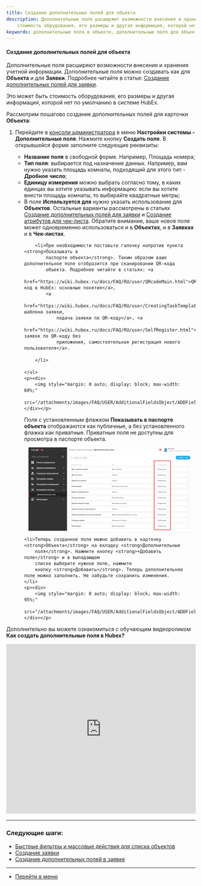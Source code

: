 ```yaml
---
title: Создание дополнительных полей для объекта
description: Дополнительные поля расширяют возможности внесения и хранения учетной информации.  Это может быть
    стоимость обрудования, его размеры и другая информация, которой нет по умолчанию в системе HubEx. Создать дополнительные поля для Объекта можно в консоли администратора в меню Настройки системы - Дополнительные поля.
keywords: дополнительные поля в объекте, дополнительные поля для объекта, hubex, хабекс, хубекс, хабикс
---
```


#### Создание дополнительных полей для объекта
<html>
<meta charset="utf-8">
</html>
<body>
<p>Дополнительные поля расширяют возможности внесения и хранения учетной информации. Дополнительные поля можно создавать
    как для <strong>Объекта</strong> и для <strong>Заявки</strong>. Подробнее читайте в статье: <a href="https://wiki.hubex.ru/docs/FAQ/RU/user/AdditionalFields.html">Создание дополнительных полей для заявки</a>.</p> 
    <p>Это может быть
    стоимость оборудования, его размеры и другая информация, которой нет по умолчанию в системе HubEx.</p>

<p>Рассмотрим пошагово создание дополнительных полей для карточки <strong>Объекта</strong>:</p>
<ol type="1">
    <li>Перейдите в <a href="https://wiki.hubex.ru/docs/FAQ/RU/admin/HowToEnterTheAdmin.html">консоли администратора</a>
        в меню <strong>Настройки системы - Дополнительные поля</strong>. Нажмите кнопку <strong>Создать
            поле</strong>. В открывшейся форме заполните следующие реквизиты:
    </li>
    <ul>
        <li><strong>Название поля</strong> в свободной форме. Например, Площадь номера;</li>
        <li><strong>Тип поля</strong>: выбирается под назначение данных. Например, вам нужно указать площадь
            комнаты,
            подходящий для этого тип - <strong>Дробное число</strong>;
        </li>
        <li><strong>Единицу измерения</strong> можно выбрать согласно тому, в каких единцах вы хотите указывать
            информацию: если вы хотите внести площадь комнаты, то выбирайте квадратные метры;
        </li>
        <li>В поле <strong>Используется для</strong> нужно указать использование для <strong>Объектов</strong>.
            Остальные варианты
            рассмотрены в статьях <a
                    href="https://wiki.hubex.ru/docs/FAQ/RU/user/AdditionalFields.html">Создание
                дополнительных
                полей для заявки</a> и <a
                    href="https://wiki.hubex.ru/docs/FAQ/RU/admin/TicketAttribute.html">Создание атрибутов для чек-листа</a>.
            Обратите внимание, ваше новое поле может одновременно использоваться и в <strong>Объектах</strong>, и в
            <strong>Заявках</strong> и в
            <strong>Чек-листах</strong>.
        </li>

        <li>При необходимости поставьте галочку напротив пункта <strong>Показывать в
            паспорте объекта</strong>. Таким образом ваше дополнительное поле отобразится при сканировании QR-кода
            объекта. Подробнее читайте в статьях: <a
                    href="https://wiki.hubex.ru/docs/FAQ/RU/user/QRcodeMain.html">QR-код в HubEx: основные понятия</a>,
            <a
                    href="https://wiki.hubex.ru/docs/FAQ/RU/user/CreatingTaskTemplates.html">Создание шаблона заявки,
                подача заявки по QR-коду</a>, <a
                    href="https://wiki.hubex.ru/docs/FAQ/RU/user/SelfRegister.html">Подача заявок по QR-коду без
                приложения, самостоятельная регистрация нового пользователя</a>.

        </li>

    </ul>
    <p><div>
        <img style="margin: 0 auto; display: block; max-width: 60%;"
             src="/attachments/images/FAQ/USER/AdditionalFieldsObject/ADDField.jpg"/>
    </div></p>

  <p>Поля с установленным флажком <strong>Показывать в паспорте объекта</strong> отображаются как публичные, а без
        установленного флажка как приватные. Приватные поля не доступны для просмотра в паспорте объекта.</p>
    <div>
        <img style="margin: 0 auto; display: block; max-width: 95%;"
             src="/attachments/images/FAQ/USER/AdditionalFieldsObject/Private.jpg"/>
    </div>

    <li>Теперь созданное поле можно добавить в карточку <strong>Объекта</strong> на вкладку <strong>Дополнительные
        поля</strong>. Нажмите кнопку <strong>+Добавить поле</strong> и в выпадающем
        списке выберите нужное поле, нажмите
        кнопку <strong>Добавить</strong>. Теперь дополнительное поле можно заполнить. Не забудьте сохранить изменения.
    </li>
    <p><div>
        <img style="margin: 0 auto; display: block; max-width: 95%;"
             src="/attachments/images/FAQ/USER/AdditionalFieldsObject/ADDFieldObj.jpg"/>
    </div></p>

</ol>


<p>Дополнительно вы можете ознакомиться с обучающим видеороликом <strong>Как создать дополнительные поля в Hubex?</strong></p>

<iframe src="https://www.youtube.com/embed/1hRsaFz_sEQ" width="100%" height="450px" frameborder="0"
        allowfullscreen="allowfullscreen"></iframe>

</body>


___
### Следующие шаги:
- [Быстрые фильтры и массовые действия для списка объектов](./GroupActions.md)
- [Создание заявки](./CreatingTicket.md)
- [Создание дополнительных полей в заявке](./AdditionalFields.md)


___
- [Перейти в меню](http://wiki.hubex.ru)


